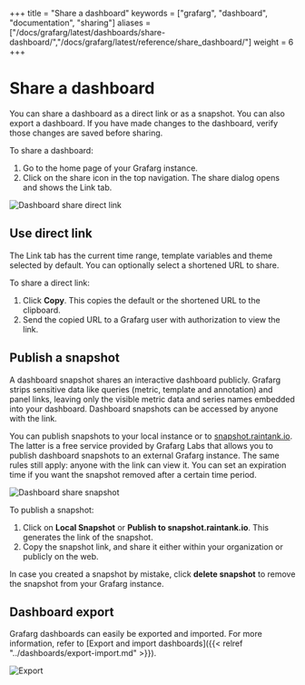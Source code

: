 +++
title = "Share a dashboard"
keywords = ["grafarg", "dashboard", "documentation", "sharing"]
aliases = ["/docs/grafarg/latest/dashboards/share-dashboard/","/docs/grafarg/latest/reference/share_dashboard/"]
weight = 6
+++

# Share a dashboard

You can share a dashboard as a direct link or as a snapshot. You can also export a dashboard. If you have made changes to the dashboard, verify those changes are saved before sharing.

To share a dashboard:

1. Go to the home page of your Grafarg instance.
1. Click on the share icon in the top navigation. The share dialog opens and shows the Link tab.

![Dashboard share direct link](/static/img/docs/sharing/share-dashboard-direct-link-7-3.png)
## Use direct link

The Link tab has the current time range, template variables and theme selected by default. You can optionally select a shortened URL to share.

To share a direct link:

1. Click **Copy**. This copies the default or the shortened URL to the clipboard.
1. Send the copied URL to a Grafarg user with authorization to view the link.

## Publish a snapshot

A dashboard snapshot shares an interactive dashboard publicly. Grafarg strips sensitive data like queries
(metric, template and annotation) and panel links, leaving only the visible metric data and series names embedded into your dashboard. Dashboard snapshots can be accessed by anyone with the link.

You can publish snapshots to your local instance or to [snapshot.raintank.io](http://snapshot.raintank.io). The latter is a free service
provided by Grafarg Labs that allows you to publish dashboard snapshots to an external Grafarg instance. The same rules still apply: anyone with the link can view it. You can set an expiration time if you want the snapshot removed after a certain time period.

![Dashboard share snapshot](/static/img/docs/sharing/share-dashboard-snapshot-7-3.png)

To publish a snapshot:

1. Click on **Local Snapshot** or **Publish to snapshot.raintank.io**. This generates the link of the snapshot.
1. Copy the snapshot link, and share it either within your organization or publicly on the web.

In case you created a snapshot by mistake, click **delete snapshot** to remove the snapshot from your Grafarg instance.

## Dashboard export

Grafarg dashboards can easily be exported and imported. For more information, refer to [Export and import dashboards]({{< relref "../dashboards/export-import.md" >}}).

![Export](/static/img/docs/sharing/share-dashboard-export-7-3.png)
